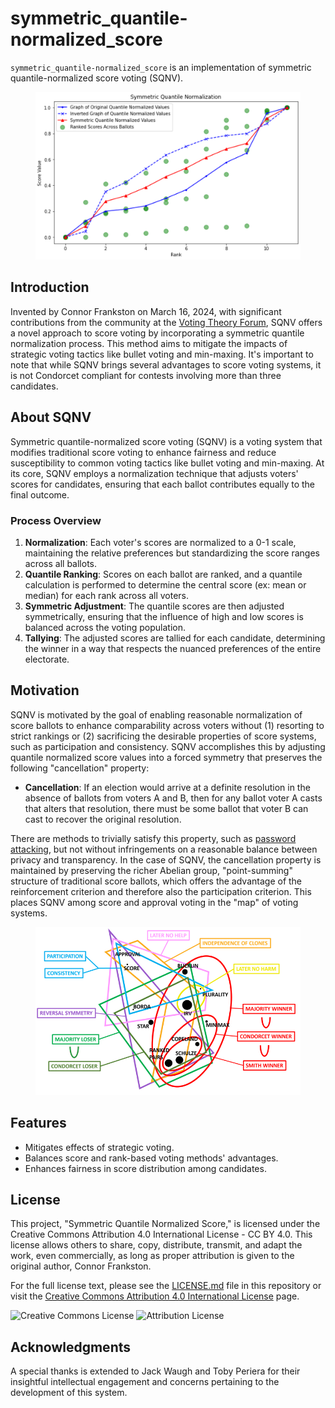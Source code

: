 # symmetric_quantile-normalized_score
``symmetric_quantile-normalized_score`` is an implementation of symmetric quantile-normalized score voting (SQNV).

<figure>
    <img src="symmetric_quantile_normalization.png" alt="" title="Visual_Plot" width="450"/>
</figure>

## Introduction
Invented by Connor Frankston on March 16, 2024, with significant contributions from the community at the [Voting Theory Forum](https://www.votingtheory.org/forum/), SQNV offers a novel approach to score voting by incorporating a symmetric quantile normalization process. This method aims to mitigate the impacts of strategic voting tactics like bullet voting and min-maxing. It's important to note that while SQNV brings several advantages to score voting systems, it is not Condorcet compliant for contests involving more than three candidates.

## About SQNV
Symmetric quantile-normalized score voting (SQNV) is a voting system that modifies traditional score voting to enhance fairness and reduce susceptibility to common voting tactics like bullet voting and min-maxing. At its core, SQNV employs a normalization technique that adjusts voters' scores for candidates, ensuring that each ballot contributes equally to the final outcome.

### Process Overview

1. **Normalization**: Each voter's scores are normalized to a 0-1 scale, maintaining the relative preferences but standardizing the score ranges across all ballots.
2. **Quantile Ranking**: Scores on each ballot are ranked, and a quantile calculation is performed to determine the central score (ex: mean or median) for each rank across all voters.
3. **Symmetric Adjustment**: The quantile scores are then adjusted symmetrically, ensuring that the influence of high and low scores is balanced across the voting population.
4. **Tallying**: The adjusted scores are tallied for each candidate, determining the winner in a way that respects the nuanced preferences of the entire electorate.

## Motivation
SQNV is motivated by the goal of enabling reasonable normalization of score ballots to enhance comparability across voters without (1) resorting to strict rankings or (2) sacrificing the desirable properties of score systems, such as participation and consistency. SQNV accomplishes this by adjusting quantile normalized score values into a forced symmetry that preserves the following "cancellation" property:

* **Cancellation**: If an election would arrive at a definite resolution in the absence of ballots from voters A and B, then for any ballot voter A casts that alters that resolution, there must be some ballot that voter B can cast to recover the original resolution.

There are methods to trivially satisfy this property, such as [password attacking](https://www.votingtheory.org/forum/post/3256), but not without infringements on a reasonable balance between privacy and transparency. In the case of SQNV, the cancellation property is maintained by preserving the richer Abelian group, "point-summing" structure of traditional score ballots, which offers the advantage of the reinforcement criterion and therefore also the participation criterion. This places SQNV among score and approval voting in the "map" of voting systems.

<figure>
    <img src="map_of_voting_systems.png" alt="" title="Map_of_Voting_Systems" width="450"/>
</figure>

## Features

- Mitigates effects of strategic voting.
- Balances score and rank-based voting methods' advantages.
- Enhances fairness in score distribution among candidates.

## License

This project, "Symmetric Quantile Normalized Score," is licensed under the Creative Commons Attribution 4.0 International License - CC BY 4.0. This license allows others to share, copy, distribute, transmit, and adapt the work, even commercially, as long as proper attribution is given to the original author, Connor Frankston.

For the full license text, please see the [LICENSE.md](LICENSE.md) file in this repository or visit the [Creative Commons Attribution 4.0 International License](https://creativecommons.org/licenses/by/4.0/legalcode) page.

![Creative Commons License](https://mirrors.creativecommons.org/presskit/icons/cc.svg?ref=chooser-v1) ![Attribution License](https://mirrors.creativecommons.org/presskit/icons/by.svg?ref=chooser-v1)


## Acknowledgments

A special thanks is extended to Jack Waugh and Toby Periera for their insightful intellectual engagement and concerns pertaining to the development of this system.